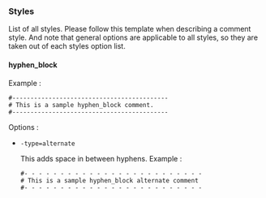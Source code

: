 ### Styles

List of all styles. Please follow this template when describing a comment style.
And note that general options are applicable to all styles, so they are taken out of each 
styles option list.

#### hyphen_block

Example :

    #-------------------------------------------
    # This is a sample hyphen_block comment.
    #-------------------------------------------

Options : 

* `-type=alternate`
  
  This adds space in between hyphens.
  Example :
      
      #- - - - - - - - - - - - - - - - - - - - - - - - - 
      # This is a sample hyphen_block alternate comment
      #- - - - - - - - - - - - - - - - - - - - - - - - -




